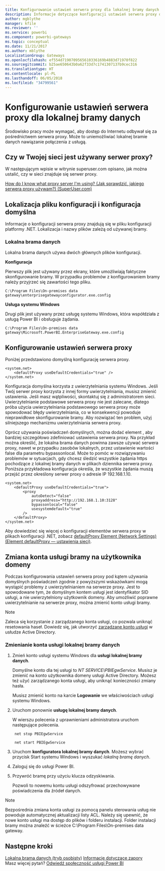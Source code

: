 ```yaml
---
title: Konfigurowanie ustawień serwera proxy dla lokalnej bramy danych
description: Informacje dotyczące konfiguracji ustawień serwera proxy dla lokalnej bramy danych.
author: mgblythe
manager: kfile
ms.reviewer: ''
ms.service: powerbi
ms.component: powerbi-gateways
ms.topic: conceptual
ms.date: 11/21/2017
ms.author: mblythe
LocalizationGroup: Gateways
ms.openlocfilehash: ef554d7190709565610336169b4883d71970f822
ms.sourcegitcommit: b25ae650643b0a62f33d7c1741307137b9cec316
ms.translationtype: HT
ms.contentlocale: pl-PL
ms.lasthandoff: 06/05/2018
ms.locfileid: "34799561"
---
```

# <a name="configuring-proxy-settings-for-the-on-premises-data-gateway"></a>Konfigurowanie ustawień serwera proxy dla lokalnej bramy danych
Środowisko pracy może wymagać, aby dostęp do Internetu odbywał się za pośrednictwem serwera proxy. Może to uniemożliwiać lokalnej bramie danych nawiązanie połączenia z usługą.

## <a name="does-your-network-use-a-proxy"></a>Czy w Twojej sieci jest używany serwer proxy?
W następującym wpisie w witrynie superuser.com opisano, jak można ustalić, czy w sieci znajduje się serwer proxy.

[How do I know what proxy server I'm using? (Jak sprawdzić, jakiego serwera proxy używam?) (SuperUser.com)](https://superuser.com/questions/346372/how-do-i-know-what-proxy-server-im-using)

## <a name="configuration-file-location-and-default-configuration"></a>Lokalizacja pliku konfiguracji i konfiguracja domyślna
Informacje o konfiguracji serwera proxy znajdują się w pliku konfiguracji platformy .NET. Lokalizacja i nazwy plików zależą od używanej bramy.

### <a name="on-premises-data-gateway"></a>Lokalna brama danych
Lokalna brama danych używa dwóch głównych plików konfiguracji.

**Konfiguracja**

Pierwszy plik jest używany przez ekrany, które umożliwiają faktyczne skonfigurowanie bramy. W przypadku problemów z konfigurowaniem bramy należy przyjrzeć się zawartości tego pliku.

    C:\Program Files\On-premises data gateway\enterprisegatewayconfigurator.exe.config

**Usługa systemu Windows**

Drugi plik jest używany przez usługę systemu Windows, która współdziała z usługą Power BI i obsługuje żądania.

    C:\Program Files\On-premises data gateway\Microsoft.PowerBI.EnterpriseGateway.exe.config

## <a name="configuring-proxy-settings"></a>Konfigurowanie ustawień serwera proxy
Poniżej przedstawiono domyślną konfigurację serwera proxy.

    <system.net>
        <defaultProxy useDefaultCredentials="true" />
    </system.net>

Konfiguracja domyślna korzysta z uwierzytelniania systemu Windows. Jeśli Twój serwer proxy korzysta z innej formy uwierzytelniania, musisz zmienić ustawienia. Jeśli masz wątpliwości, skontaktuj się z administratorem sieci. Uwierzytelnianie podstawowe serwera proxy nie jest zalecane, dlatego próba użycia uwierzytelniania podstawowego serwera proxy może spowodować błędy uwierzytelniania, co w konsekwencji powoduje nieprawidłowe skonfigurowanie bramy. Aby rozwiązać ten problem, użyj silniejszego mechanizmu uwierzytelniania serwera proxy.

Oprócz używania poświadczeń domyślnych, można dodać element <proxy>, aby bardziej szczegółowo zdefiniować ustawienia serwera proxy. Na przykład można określić, że lokalna brama danych powinna zawsze używać serwera proxy, nawet w przypadku zasobów lokalnych, przez ustawienie wartości false dla parametru bypassonlocal. Może to pomóc w rozwiązywaniu problemów w sytuacjach, gdy chcesz śledzić wszystkie żądania https pochodzące z lokalnej bramy danych w plikach dziennika serwera proxy. Poniższa przykładowa konfiguracja określa, że wszystkie żądania muszą przejść przez określony serwer proxy o adresie IP 192.168.1.10.

    <system.net>
        <defaultProxy useDefaultCredentials="true">
            <proxy  
                autoDetect="false"  
                proxyaddress="http://192.168.1.10:3128"  
                bypassonlocal="false"  
                usesystemdefault="true"
            />  
        </defaultProxy>
    </system.net>

Aby dowiedzieć się więcej o konfiguracji elementów serwera proxy w plikach konfiguracji .NET, zobacz [defaultProxy Element (Network Settings) (Element defaultProxy — ustawienia sieci)](https://msdn.microsoft.com/library/kd3cf2ex.aspx).

## <a name="changing-the-gateway-service-account-to-a-domain-user"></a>Zmiana konta usługi bramy na użytkownika domeny
Podczas konfigurowania ustawień serwera proxy pod kątem używania domyślnych poświadczeń zgodnie z powyższymi wskazówkami mogą wystąpić problemy z uwierzytelnianiem na serwerze proxy. Jest to spowodowane tym, że domyślnym kontem usługi jest identyfikator SID usługi, a nie uwierzytelniony użytkownik domeny. Aby umożliwić poprawne uwierzytelnianie na serwerze proxy, można zmienić konto usługi bramy.

> [!NOTE]
> Zaleca się korzystanie z zarządzanego konta usługi, co pozwala uniknąć resetowania haseł. Dowiedz się, jak utworzyć [zarządzane konto usługi](https://technet.microsoft.com/library/dd548356.aspx) w usłudze Active Directory.
> 
> 

### <a name="change-the-on-premises-data-gateway-service-account"></a>Zmienianie konta usługi lokalnej bramy danych
1. Zmień konto usługi systemu Windows dla **usługi lokalnej bramy danych**.
   
    Domyślne konto dla tej usługi to *NT SERVICE\PBIEgwService*. Musisz je zmienić na konto użytkownika domeny usługi Active Directory. Możesz też użyć zarządzanego konta usługi, aby uniknąć konieczności zmiany hasła.
   
    Musisz zmienić konto na karcie **Logowanie** we właściwościach usługi systemu Windows.
2. Uruchom ponownie **usługę lokalnej bramy danych**.
   
    W wierszu polecenia z uprawnieniami administratora uruchom następujące polecenia.
   
        net stop PBIEgwService
   
        net start PBIEgwService
3. Uruchom **konfiguratora lokalnej bramy danych**. Możesz wybrać przycisk Start systemu Windows i wyszukać *lokalną bramę danych*.
4. Zaloguj się do usługi Power BI.
5. Przywróć bramę przy użyciu klucza odzyskiwania.
   
    Pozwoli to nowemu kontu usługi odszyfrować przechowywane poświadczenia dla źródeł danych.
    
> [!NOTE]
> Bezpośrednia zmiana konta usługi za pomocą panelu sterowania usług nie powoduje automatycznej aktualizacji listy ACL. Należy się upewnić, że nowe konto usługi ma dostęp do plików i folderu instalacji. Folder instalacji bramy można znaleźć w ścieżce C:\Program Files\On-premises data gateway. 
> 

## <a name="next-steps"></a>Następne kroki
[Lokalna brama danych (tryb osobisty)](service-gateway-personal-mode.md)
[Informacje dotyczące zapory](service-gateway-onprem-tshoot.md#firewall-or-proxy)  
Masz więcej pytań? [Odwiedź społeczność usługi Power BI](http://community.powerbi.com/)

